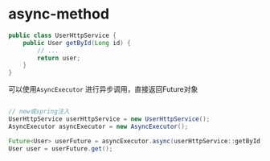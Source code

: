 # async-method

```java
public class UserHttpService {
    public User getById(Long id) {
        // ...
        return user;
    }
}
```

可以使用``AsyncExecutor`` 进行异步调用，直接返回Future<T>对象

```java

// new或spring注入
UserHttpService userHttpService = new UserHttpService();
AsyncExecutor asyncExecutor = new AsyncExecutor(); 

Future<User> userFuture = asyncExecutor.async(userHttpService::getById, id);
User user = userFuture.get();
```
